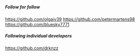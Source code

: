 ##### Follow for follow

https://github.com/olgaiv39
https://github.com/petermartens98
https://github.com/bluesky7771

##### Following individual developers

https://github.com/drknzz

